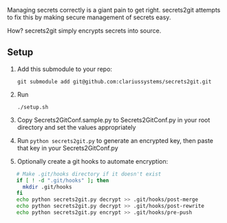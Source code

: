 Managing secrets correctly is a giant pain to get right.
secrets2git attempts to fix this by making secure management of secrets easy.

How?
secrets2git simply encrypts secrets into source.

Setup
-----
1. Add this submodule to your repo:
   
   `git submodule add git@github.com:clariussystems/secrets2git.git`

2. Run
 
   `./setup.sh`

3. Copy Secrets2GitConf.sample.py to Secrets2GitConf.py in your root directory and set the values appropriately
4. Run `python secrets2git.py` to generate an encrypted key, then paste that key in your Secrets2GitConf.py
5. Optionally create a git hooks to automate encryption:
```bash
   # Make .git/hooks directory if it doesn't exist
   if [ ! -d ".git/hooks" ]; then
     mkdir .git/hooks
   fi
   echo python secrets2git.py decrypt >> .git/hooks/post-merge
   echo python secrets2git.py decrypt >> .git/hooks/post-rewrite
   echo python secrets2git.py encrypt >> .git/hooks/pre-push
```

